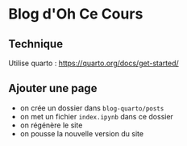 # Blog d'Oh Ce Cours 

## Technique

Utilise quarto : https://quarto.org/docs/get-started/

## Ajouter une page 

* on crée un dossier dans `blog-quarto/posts`
* on met un fichier `index.ipynb` dans ce dossier 
* on régénère le site 
* on pousse la nouvelle version du site 